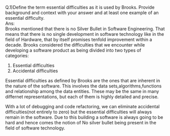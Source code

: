 Q.1)Define the term essential difficulties as it is used by Brooks. Provide background and context with your answer and at least one example of an essential difficulty. <br>
Ans:<br>
    Brooks  mentioned that there is no Silver Bullet in Software Engineering. That means that there is no single development in software technology like in the field of Hardware, that by itself promises tenfold improvement within a decade.
     Brooks considered the difficulties that we encounter while developing a software product as being divided into two types of categories:<br>
 1. Essential difficulties  <br>
 2. Accidental difficulties <br>
  
 Essential difficulties as defined by Brooks are the ones that are inherent in the nature of the software. This involves the data sets,algorithms,functions and relationship among the data entities. These may be the same in many differnet representations, but each of them is highly detailed and precise. 
 
 With a lot of debugging and code refactoring, we can eliminate accidental difficulties(not entirely to zero) but the essential difficulties will always remain in the software. Due to this building a software is always going to be hard and hence comes the notion of No silver bullet being present in the field of software technology.
  
    
